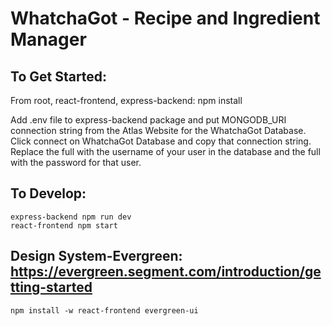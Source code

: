 # WhatchaGot - Recipe and Ingredient Manager

## To Get Started:
From root, react-frontend, express-backend:
    npm install 
     
Add .env file to express-backend package and put MONGODB_URI connection string
from the Atlas Website for the WhatchaGot Database. Click connect on WhatchaGot Database
and copy that connection string. Replace the full <username> with the username of your
user in the database and the full <password> with the password for that user.
    

## To Develop:
    express-backend npm run dev
    react-frontend npm start

## Design System-Evergreen: https://evergreen.segment.com/introduction/getting-started
    npm install -w react-frontend evergreen-ui
